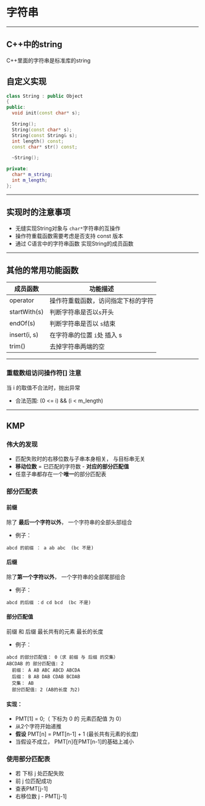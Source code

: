 # 字符串
---
## C++中的string
C++里面的字符串是标准库的string

## 自定义实现
```c++
class String : public Object
{
public:
  void init(const char* s);

  String();
  String(const char* s);
  String(const String& s);
  int length() const;
  const char* str() const;

  ~String();

private:
  char* m_string;
  int m_length;
};

```
---
## 实现时的注意事项
* 无缝实现String对象与 ```char*```字符串的互操作
* 操作符重载函数需要考虑是否支持 const 版本
* 通过 C语言中的字符串函数 实现String的成员函数

---
## 其他的常用功能函数

成员函数 | 功能描述
-|-
operator[](i) | 操作符重载函数，访问指定下标的字符
startWith(s) | 判断字符串是否以`s`开头
endOf(s) | 判断字符串是否以 `s`结束
insert(i, s) | 在字符串的位置 `i`处 插入 s
trim() | 去掉字符串两端的空

---
### 重载数组访问操作符[] 注意
当 i 的取值不合法时，抛出异常
* 合法范围: (0 <= i) && (i < m_length)

---
## KMP
### 伟大的发现
* 匹配失败时的右移位数与子串本身相关， 与目标串无关
* **移动位数** = 已匹配的字符数 - **对应的部分匹配值**
* 任意子串都存在一个**唯一**的部分匹配表


### 部分匹配表
#### 前缀
除了 **最后一个字符以外**， 一个字符串的全部头部组合
* 例子：
```
abcd 的前缀 ： a ab abc  (bc 不是)
```

####  后缀
除了**第一个字符以外**， 一个字符串的全部尾部组合
* 例子：
```
abcd 的后缀 ：d cd bcd  (bc 不是)
```

#### 部分匹配值
前缀 和 后缀 最长共有的元素 最长的长度
* 例子：
```
abcd 的部分匹配值： 0（求 前缀 与 后缀 的交集）
ABCDAB 的 部分匹配值: 2
  前缀： A AB ABC ABCD ABCDA
  后缀： B AB DAB CDAB BCDAB
  交集： AB
  部分匹配值: 2 (AB的长度 为2)
```

#### 实现：
* PMT[1] = 0;（ 下标为 0 的 元素匹配值 为 0）
* 从2个字符开始递推
* **假设** PMT[n] = PMT[n-1] + 1 (最长共有元素的长度)
* 当假设不成立， PMT[n]在PMT[n-1]的基础上减小


### 使用部分匹配表
* 若 下标 j 处匹配失败
* 前 j 位匹配成功
* 查表PMT[j-1]
* 右移位数 j - PMT[j-1]
